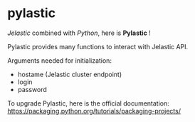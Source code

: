 # pylastic

*Jelastic* combined with *Python*, here is **Pylastic** !

Pylastic provides many functions to interact with Jelastic API.

Arguments needed for initialization:

* hostame (Jelastic cluster endpoint)
* login
* password

To upgrade Pylastic, here is the official documentation: https://packaging.python.org/tutorials/packaging-projects/
